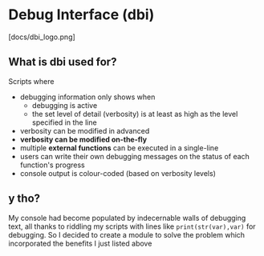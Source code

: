 # Debug Interface (dbi)
[docs/dbi_logo.png]
## What is dbi used for?
Scripts where
- debugging information only shows when
    - debugging is active
    - the set level of detail (verbosity) is at least as high as the level specified in the line
- verbosity can be modified in advanced
- **verbosity can be modified on-the-fly**
- multiple **external functions** can be executed in a single-line
- users can write their own debugging messages on the status of each function's progress
- console output is colour-coded (based on verbosity levels)
## y tho?
My console had become populated by indecernable walls of debugging text, all thanks to riddling my scripts with lines like ```print(str(var),var)``` for debugging.
So I decided to create a module to solve the problem which incorporated the benefits I just listed above